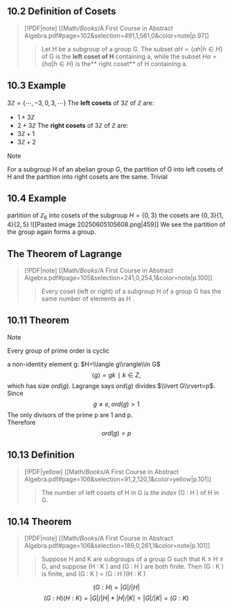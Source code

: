 ## 10.2 Definition of Cosets

> [!PDF|note] [[Math/_Books_/A First Course in Abstract Algebra.pdf#page=102&selection=491,1,561,0&color=note|p.97]]
> > Let H be a subgroup of a group G. The subset $a H = \{ah | h ∈ H \}$ of G is the **left coset of H** containing a, while the subset $H a = \{ha | h ∈ H \}$ is the** right coset** of H containing a.
> 
> 
## 10.3 Example
$3\mathbb Z=\{\cdots,-3,0,3,\cdots\}$
The **left cosets** of $3\mathbb Z$ of $\mathbb Z$ are:
- $1+3\mathbb Z$
- $2+3\mathbb Z$
The **right cosets** of $3\mathbb Z$ of $\mathbb Z$ are:
- $3\mathbb Z +1$
- $3\mathbb Z+2$

> [!NOTE]
> For a subgroup H of an abelian group G, the partition of G into left cosets of H and the partition into right cosets are the same. Trivial

## 10.4 Example
partition of $\mathbb Z_6$ into cosets of the subgroup $H=\{0,3\}$ 
the cosets are $\{0,3\}\{1,4\}\{2,5\}$ 
![[Pasted image 20250605105608.png|459]]
We see the partition of the group again forms a group.
## The Theorem of Lagrange
> [!PDF|note] [[Math/_Books_/A First Course in Abstract Algebra.pdf#page=105&selection=241,0,254,1&color=note|p.100]]
>
> > Every coset (left or right) of a subgroup H of a group G has the same number of elements as H .

## 10.11 Theorem

> [!NOTE]
> Every group of prime order is cyclic

a non-identity element g: $H=\\langle g\\rangle\\in G$
$$
⟨g⟩={ gk∣k∈Z },
$$
which has size $ord⁡(g)$.
Lagrange says $ord⁡(g)$ divides $\\lvert G\\rvert=p$.
Since$$ g≠e, ord⁡(g)>1$$The only divisors of the prime p are 1 and p.  
Therefore $$ord⁡(g)=p$$

## 10.13 Definition

> [!PDF|yellow] [[Math/_Books_/A First Course in Abstract Algebra.pdf#page=106&selection=91,2,120,1&color=yellow|p.101]]
>
> > The number of left cosets of H in G is *the index* (G : H ) of H in G.

## 10.14 Theorem

> [!PDF|note] [[Math/_Books_/A First Course in Abstract Algebra.pdf#page=106&selection=189,0,261,1&color=note|p.101]]
>
> > Suppose H and K are subgroups of a group G such that K ≤ H ≤ G, and suppose (H : K ) and (G : H ) are both finite. Then (G : K ) is finite, and (G : K ) = (G : H )(H : K )

$$
(G:H)=|G|/|H|
$$
$$
(G:H)(H:K)=|G|/|H|*|H|/|K|=|G|/|K|=(G:K)
$$